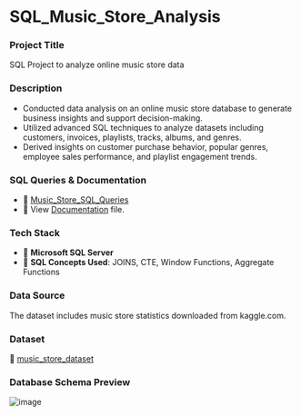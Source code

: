 # SQL_Music_Store_Analysis

### Project Title
SQL Project to analyze online music store data

### Description
- Conducted data analysis on an online music store database to generate business insights and support decision-making.
- Utilized advanced SQL techniques to analyze datasets including customers, invoices, playlists, tracks, albums, and genres.
- Derived insights on customer purchase behavior, popular genres, employee sales performance, and playlist engagement trends.

### SQL Queries & Documentation
- :page_with_curl: [Music_Store_SQL_Queries](https://github.com/araza01/SQL_Music_Store_Analysis/blob/master/Music_Store_Query.sql) <br>
- :page_facing_up: View [Documentation](https://github.com/araza01/SQL_Music_Store_Analysis/blob/master/SQL_Queries_Doc.pdf) file.

### Tech Stack
- :memo: **Microsoft SQL Server**
- :brain: **SQL Concepts Used**: JOINS, CTE, Window Functions, Aggregate Functions

### Data Source
The dataset includes music store statistics downloaded from kaggle.com.

### Dataset
:open_file_folder: [music_store_dataset](https://github.com/araza01/online-music-store-sql-analysis/tree/master/Music_Store_Dataset)

### Database Schema Preview
![image](https://github.com/araza01/online-music-store-sql-analysis/blob/master/Music_Database_Schema.png)
